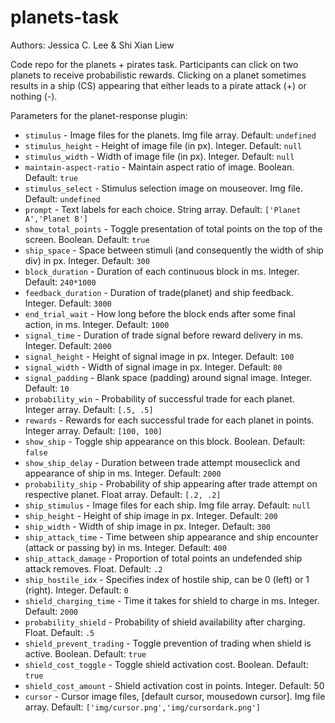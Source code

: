 # planets-task

Authors: Jessica C. Lee & Shi Xian Liew

Code repo for the planets + pirates task. Participants can click on two planets to receive probabilistic rewards. Clicking on a planet sometimes results in a ship (CS) appearing that either leads to a pirate attack (+) or nothing (-).

Parameters for the planet-response plugin:

 - `stimulus` - Image files for the planets. Img file array. Default: `undefined`
 - `stimulus_height` - Height of image file (in px). Integer. Default: `null`
 - `stimulus_width` - Width of image file (in px). Integer. Default: `null`
 - `maintain-aspect-ratio` - Maintain aspect ratio of image. Boolean. Default: `true`
 - `stimulus_select` - Stimulus selection image on mouseover. Img file. Default: `undefined`
 - `prompt` - Text labels for each choice. String array. Default: `['Planet A','Planet B']`
 - `show_total_points` - Toggle presentation of total points on the top of the screen. Boolean. Default: `true`
 - `ship_space` - Space between stimuli (and consequently the width of ship div) in px. Integer. Default: `300`
 - `block_duration` - Duration of each continuous block in ms. Integer. Default: `240*1000`
 - `feedback_duration` - Duration of trade(planet) and ship feedback. Integer. Default: `3000`
 - `end_trial_wait` - How long before the block ends after some final action, in ms. Integer. Default: `1000`
 - `signal_time` - Duration of trade signal before reward delivery in ms. Integer. Default: `2000`
 - `signal_height` - Height of signal image in px. Integer. Default: `100`
 - `signal_width` - Width of signal image in px. Integer. Default: `80`
 - `signal_padding` - Blank space (padding) around signal image. Integer. Default: `10`
 - `probability_win` - Probability of successful trade for each planet. Integer array. Default: `[.5, .5]`
 - `rewards` - Rewards for each successful trade for each planet in points. Integer array. Default: `[100, 100]`
 - `show_ship` - Toggle ship appearance on this block. Boolean. Default: `false`
 - `show_ship_delay` - Duration between trade attempt mouseclick and appearance of ship in ms. Integer. Default: `2000`
 - `probability_ship` - Probability of ship appearing after trade attempt on respective planet. Float array. Default: `[.2, .2]`
 - `ship_stimulus` - Image files for each ship. Img file array. Default: `null`
 - `ship_height` - Height of ship image in px. Integer. Default: `200`
 - `ship_width` - Width of ship image in px. Integer. Default: `300`
 - `ship_attack_time` - Time between ship appearance and ship encounter (attack or passing by) in ms. Integer. Default: `400`
 - `ship_attack_damage` - Proportion of total points an undefended ship attack removes. Float. Default: `.2`
 - `ship_hostile_idx` - Specifies index of hostile ship, can be 0 (left) or 1 (right). Integer. Default: `0`
 - `shield_charging_time` - Time it takes for shield to charge in ms. Integer. Default: `2000`
 - `probability_shield` - Probability of shield availability after charging. Float. Default: `.5`
 - `shield_prevent_trading` - Toggle prevention of trading when shield is active. Boolean. Default: `true`
 - `shield_cost_toggle` - Toggle shield activation cost. Boolean. Default: `true`
 - `shield_cost_amount` - Shield activation cost in points. Integer. Default: 50
 - `cursor` - Cursor image files, [default cursor, mousedown cursor]. Img file array. Default: `['img/cursor.png','img/cursordark.png']`